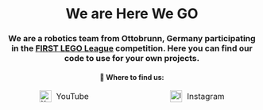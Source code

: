 <h1 align="center">We are Here We GO</h1>
<h3 align="center">
  We are a robotics team from Ottobrunn, Germany participating in the <a href="https://www.firstlegoleague.org/">FIRST LEGO League</a> competition. Here you can find our code to use for your own projects.
</h3>
<h4 align="center">🎯 Where to find us:
</h4>
<p align="center">
  <a href="https://www.youtube.com/@HereWeGO-w1j" style="text-decoration:none; margin-right:80px;">
    <img src="https://cdn-icons-png.flaticon.com/512/1384/1384060.png" width="24" alt="YouTube" style="vertical-align:middle;">
    <span style="font-size:16px; vertical-align:middle; margin-left:6px;">YouTube</span>
  </a>

  <a href="https://www.instagram.com/herewego_robotics/" style="text-decoration:none; margin-left:80px;">
    <img src="https://upload.wikimedia.org/wikipedia/commons/thumb/9/95/Instagram_logo_2022.svg/64px-Instagram_logo_2022.svg.png" width="24" alt="Instagram" style="vertical-align:middle;">
    <span style="font-size:16px; vertical-align:middle; margin-left:6px;">Instagram</span>
  </a>
</p>





